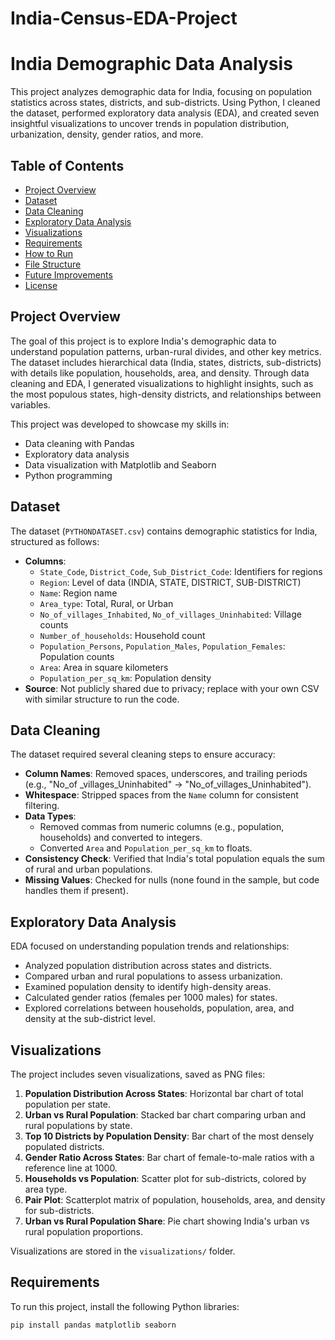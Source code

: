 # India-Census-EDA-Project
# India Demographic Data Analysis

This project analyzes demographic data for India, focusing on population statistics across states, districts, and sub-districts. Using Python, I cleaned the dataset, performed exploratory data analysis (EDA), and created seven insightful visualizations to uncover trends in population distribution, urbanization, density, gender ratios, and more.

## Table of Contents
- [Project Overview](#project-overview)
- [Dataset](#dataset)
- [Data Cleaning](#data-cleaning)
- [Exploratory Data Analysis](#exploratory-data-analysis)
- [Visualizations](#visualizations)
- [Requirements](#requirements)
- [How to Run](#how-to-run)
- [File Structure](#file-structure)
- [Future Improvements](#future-improvements)
- [License](#license)

## Project Overview
The goal of this project is to explore India's demographic data to understand population patterns, urban-rural divides, and other key metrics. The dataset includes hierarchical data (India, states, districts, sub-districts) with details like population, households, area, and density. Through data cleaning and EDA, I generated visualizations to highlight insights, such as the most populous states, high-density districts, and relationships between variables.

This project was developed to showcase my skills in:
- Data cleaning with Pandas
- Exploratory data analysis
- Data visualization with Matplotlib and Seaborn
- Python programming

## Dataset
The dataset (`PYTHONDATASET.csv`) contains demographic statistics for India, structured as follows:
- **Columns**:
  - `State_Code`, `District_Code`, `Sub_District_Code`: Identifiers for regions
  - `Region`: Level of data (INDIA, STATE, DISTRICT, SUB-DISTRICT)
  - `Name`: Region name
  - `Area_type`: Total, Rural, or Urban
  - `No_of_villages_Inhabited`, `No_of_villages_Uninhabited`: Village counts
  - `Number_of_households`: Household count
  - `Population_Persons`, `Population_Males`, `Population_Females`: Population counts
  - `Area`: Area in square kilometers
  - `Population_per_sq_km`: Population density
- **Source**: Not publicly shared due to privacy; replace with your own CSV with similar structure to run the code.

## Data Cleaning
The dataset required several cleaning steps to ensure accuracy:
- **Column Names**: Removed spaces, underscores, and trailing periods (e.g., "No_of _villages_Uninhabited" → "No_of_villages_Uninhabited").
- **Whitespace**: Stripped spaces from the `Name` column for consistent filtering.
- **Data Types**:
  - Removed commas from numeric columns (e.g., population, households) and converted to integers.
  - Converted `Area` and `Population_per_sq_km` to floats.
- **Consistency Check**: Verified that India's total population equals the sum of rural and urban populations.
- **Missing Values**: Checked for nulls (none found in the sample, but code handles them if present).

## Exploratory Data Analysis
EDA focused on understanding population trends and relationships:
- Analyzed population distribution across states and districts.
- Compared urban and rural populations to assess urbanization.
- Examined population density to identify high-density areas.
- Calculated gender ratios (females per 1000 males) for states.
- Explored correlations between households, population, area, and density at the sub-district level.

## Visualizations
The project includes seven visualizations, saved as PNG files:
1. **Population Distribution Across States**: Horizontal bar chart of total population per state.
2. **Urban vs Rural Population**: Stacked bar chart comparing urban and rural populations by state.
3. **Top 10 Districts by Population Density**: Bar chart of the most densely populated districts.
4. **Gender Ratio Across States**: Bar chart of female-to-male ratios with a reference line at 1000.
5. **Households vs Population**: Scatter plot for sub-districts, colored by area type.
6. **Pair Plot**: Scatterplot matrix of population, households, area, and density for sub-districts.
7. **Urban vs Rural Population Share**: Pie chart showing India's urban vs rural population proportions.

Visualizations are stored in the `visualizations/` folder.

## Requirements
To run this project, install the following Python libraries:
```bash
pip install pandas matplotlib seaborn
